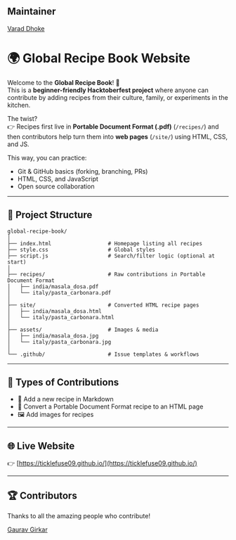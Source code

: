## Maintainer
   [Varad Dhoke](https://github.com/TickleFuse09)

# 🌍 Global Recipe Book Website

Welcome to the **Global Recipe Book**! 🎉  
This is a **beginner-friendly Hacktoberfest project** where anyone can contribute by adding recipes from their culture, family, or experiments in the kitchen.

The twist?  
👉 Recipes first live in **Portable Document Format (.pdf)** (`/recipes/`) and then contributors help turn them into **web pages** (`/site/`) using HTML, CSS, and JS.  

This way, you can practice:
- Git & GitHub basics (forking, branching, PRs)
- HTML, CSS, and JavaScript
- Open source collaboration

---

## 📂 Project Structure

```
global-recipe-book/
│
├── index.html                  # Homepage listing all recipes
├── style.css                   # Global styles
├── script.js                   # Search/filter logic (optional at start)
│
├── recipes/                    # Raw contributions in Portable Document Format
│   ├── india/masala_dosa.pdf
│   └── italy/pasta_carbonara.pdf
│
├── site/                       # Converted HTML recipe pages
│   ├── india/masala_dosa.html
│   └── italy/pasta_carbonara.html
│
├── assets/                     # Images & media
│   ├── india/masala_dosa.jpg
│   └── italy/pasta_carbonara.jpg
│
└── .github/                    # Issue templates & workflows
```

---

## 📝 Types of Contributions

- 🥘 Add a new recipe in Markdown  
- 🍕 Convert a Portable Document Format recipe to an HTML page  
- 🖼️ Add images for recipes  

---

## 🌐 Live Website
  
👉 [https://ticklefuse09.github.io/](https://ticklefuse09.github.io/)

---

## 🏆 Contributors

Thanks to all the amazing people who contribute! 

[Gaurav Girkar](https://github.com/GauravGirkar) 
